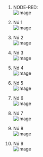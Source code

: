 1. NODE-RED:</br>
![image](https://github.com/Gacarvalho29/Objetos-Inteligentes-Conectados/assets/85083155/5c2448da-d546-4c1f-923a-4d791e8860c8)

2. Nó 1</br>
![image](https://github.com/Gacarvalho29/Objetos-Inteligentes-Conectados/assets/85083155/03cd96be-b426-48d7-95d3-3c0dc944b5b8)

3. Nó 2</br>
![image](https://github.com/Gacarvalho29/Objetos-Inteligentes-Conectados/assets/85083155/614415b5-7381-4a2c-9db8-1df7f6ae78f8)

4. Nó 3</br>
![image](https://github.com/Gacarvalho29/Objetos-Inteligentes-Conectados/assets/85083155/adade1f3-8c2d-42f9-97b4-444744d674db)

5. Nó 4</br>
![image](https://github.com/Gacarvalho29/Objetos-Inteligentes-Conectados/assets/85083155/7585b623-f1ed-4ef9-9034-eda6190a15f2)

6. Nó 5</br>
![image](https://github.com/Gacarvalho29/Objetos-Inteligentes-Conectados/assets/85083155/81993237-dc4f-4f1b-b5fc-e19078e0911c)

7. Nó 6</br>
![image](https://github.com/Gacarvalho29/Objetos-Inteligentes-Conectados/assets/85083155/cb30a9ad-67ff-4255-8b1e-13491f1d9025)

8. Nó 7</br>
![image](https://github.com/Gacarvalho29/Objetos-Inteligentes-Conectados/assets/85083155/0d79056f-3f24-4ab6-91c8-7f343698437e)

9. Nó 8</br>
![image](https://github.com/Gacarvalho29/Objetos-Inteligentes-Conectados/assets/85083155/2619f8e3-6636-47cc-b7e4-695b8b4b626c)

10. Nó 9</br>
![image](https://github.com/Gacarvalho29/Objetos-Inteligentes-Conectados/assets/85083155/1faed901-8afc-466d-94b7-aa3781e7ea1f)




